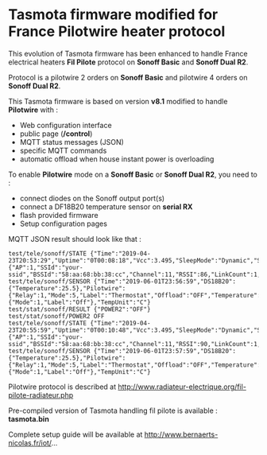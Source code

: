 Tasmota firmware modified for France Pilotwire heater protocol
=============

This evolution of Tasmota firmware has been enhanced to handle France electrical heaters **Fil Pilote** protocol on **Sonoff Basic** and **Sonoff Dual R2**.

Protocol is a pilotwire 2 orders on **Sonoff Basic** and pilotwire 4 orders on **Sonoff Dual R2**.

This Tasmota firmware is based on version **v8.1** modified to handle **Pilotwire** with :
  * Web configuration interface
  * public page (**/control**)
  * MQTT status messages (JSON)
  * specific MQTT commands
  * automatic offload when house instant power is overloading

To enable **Pilotwire** mode on a **Sonoff Basic** or **Sonoff Dual R2**, you need to :
  * connect diodes on the Sonoff output port(s)
  * connect a DF18B20 temperature sensor on **serial RX**
  * flash provided firmware
  * Setup configuration pages
 
MQTT JSON result should look like that :

    test/tele/sonoff/STATE {"Time":"2019-04-23T20:53:29","Uptime":"0T00:08:18","Vcc":3.495,"SleepMode":"Dynamic","Sleep":50,"LoadAvg":19,"POWER1":"ON","POWER2":"ON","Wifi":{"AP":1,"SSId":"your-ssid","BSSId":"58:aa:68:bb:38:cc","Channel":11,"RSSI":86,"LinkCount":1,"Downtime":"0T00:00:08"}}
    test/tele/sonoff/SENSOR {"Time":"2019-06-01T23:56:59","DS18B20":{"Temperature":25.5},"Pilotwire":{"Relay":1,"Mode":5,"Label":"Thermostat","Offload":"OFF","Temperature":25.5,"Target":20.0,"Drift":0.0},"State":{"Mode":1,"Label":"Off"},"TempUnit":"C"}
    test/stat/sonoff/RESULT {"POWER2":"OFF"}
    test/stat/sonoff/POWER2 OFF
    test/tele/sonoff/STATE {"Time":"2019-04-23T20:55:59","Uptime":"0T00:10:48","Vcc":3.495,"SleepMode":"Dynamic","Sleep":50,"LoadAvg":19,"POWER1":"OFF","POWER2":"OFF","Wifi":{"AP":1,"SSId":"your-ssid","BSSId":"58:aa:68:bb:38:cc","Channel":11,"RSSI":90,"LinkCount":1,"Downtime":"0T00:00:08"}}
    test/tele/sonoff/SENSOR {"Time":"2019-06-01T23:57:59","DS18B20":{"Temperature":25.5},"Pilotwire":{"Relay":1,"Mode":5,"Label":"Thermostat","Offload":"OFF","Temperature":25.5,"Target":20.0,"Drift":0.0},"State":{"Mode":1,"Label":"Off"},"TempUnit":"C"}

Pilotwire protocol is described at http://www.radiateur-electrique.org/fil-pilote-radiateur.php

Pre-compiled version of Tasmota handling fil pilote is available : **tasmota.bin**

Complete setup guide will be available at http://www.bernaerts-nicolas.fr/iot/...

